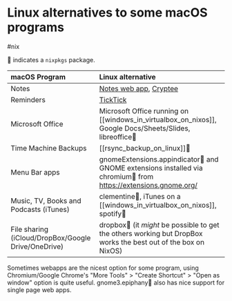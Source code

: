 # Linux alternatives to some macOS programs
#nix

🎁 indicates a `nixpkgs` package.

| macOS Program                                       | Linux alternative                                                                                                                       |
| :-------------------------------------------------- | :-------------------------------------------------------------------------------------------------------------------------------------- |
| Notes                                               | [Notes web app](https://www.icloud.com/notes/), [Cryptee](https://crypt.ee/)                                                            |
| Reminders                                           | [TickTick](https://ticktick.com/)                                                                                                       |
| Microsoft Office                                    | Microsoft Office running on [[windows_in_virtualbox_on_nixos]], Google Docs/Sheets/Slides, libreoffice🎁 |
| Time Machine Backups                                | [[rsync_backup_on_linux]]🎁                                                                                     |
| Menu Bar apps                                       | gnomeExtensions.appindicator🎁 and GNOME extensions installed via chromium🎁 from https://extensions.gnome.org/                     |
| Music, TV, Books and Podcasts (iTunes)              | clementine🎁, iTunes on a [[windows_in_virtualbox_on_nixos]], spotify🎁                                  |
| File sharing (iCloud/DropBox/Google Drive/OneDrive) | dropbox🎁 (it *might* be possible to get the others working but DropBox works the best out of the box on NixOS)                       |

Sometimes webapps are the nicest option for some program, using Chromium/Google Chrome's "More Tools" > "Create Shortcut" > "Open as window" option is quite useful. gnome3.epiphany🎁 also has nice support for single page web apps.